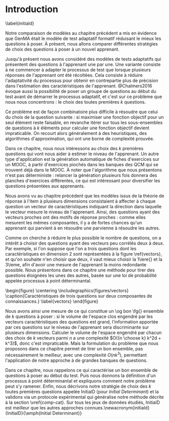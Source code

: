 # Introduction

\label{initiald}

Notre comparaison de modèles au chapitre précédent a mis en évidence que GenMA était le modèle de test adaptatif formatif réduisant le mieux les questions à poser. À présent, nous allons comparer différentes stratégies de choix des questions à poser à un nouvel apprenant.

Jusqu'à présent nous avons considéré des modèles de tests adaptatifs qui présentent des questions à l'apprenant une par une. Une variante consiste à ne commencer à adapter le processus de test que lorsque plusieurs réponses de l'apprenant ont été récoltées. Cela consiste à réduire l'adaptativité du processus pour obtenir en contrepartie plus de précision dans l'estimation des caractéristiques de l'apprenant. @Chalmers2016 évoque aussi la possibilité de poser un groupe de questions au début du test avant de démarrer le processus adaptatif, et c'est sur ce problème que nous nous concentrons : le choix des toutes premières $k$ questions.

Ce problème est de façon combinatoire plus difficile à résoudre que celui du choix de la question suivante : si maximiser une fonction objectif pour un seul élément reste faisable, en revanche itérer sur tous les sous-ensembles de questions à $k$ éléments pour calculer une fonction objectif devient impraticable. On recourt alors généralement à des heuristiques, des algorithmes d'approximation, qui ont une borne de complexité prouvée.

Dans ce chapitre, nous nous intéressons au choix des $k$ premières questions qui vont nous aider à estimer le niveau de l'apprenant. Un autre type d'application est la génération automatique de fiches d'exercices sur un MOOC, à partir d'exercices piochés dans les banques des QCM qui se trouvent déjà dans le MOOC. À noter que l'algorithme que nous présentons n'est pas déterministe : relancer la génération plusieurs fois donnera des planches d'exercices différentes, ce qui est intéressant pour diversifier les questions présentées aux apprenants.

Nous avons vu au chapitre précédent que les modèles issus de la théorie de réponse à l'item à plusieurs dimensions consistaient à affecter à chaque question un vecteur de caractéristiques indiquant la direction dans laquelle le vecteur mesure le niveau de l'apprenant. Ainsi, des questions ayant des vecteurs proches ont des motifs de réponse proches : comme elles mesurent les mêmes composantes, il y a de fortes chances qu'un apprenant qui parvient à en résoudre une parvienne à résoudre les autres.

Comme on cherche à réduire le plus possible le nombre de questions, on a intérêt à choisir des questions ayant des vecteurs peu corrélés deux à deux. Par exemple, si l'on suppose que l'on a trois questions dont les caractéristiques en dimension 2 sont représentées à la figure \ref{vectors}, et qu'on souhaite n'en choisir que deux, il vaut mieux choisir la 1\iere{} et la 3\ieme, afin d'avoir une mesure de l'apprenant la moins redondante possible. Nous présentons dans ce chapitre une méthode pour tirer des questions éloignées les unes des autres, basée sur une loi de probabilité appelée processus à point déterminantal.

\begin{figure}
\centering
\includegraphics{figures/vectors}
\caption{Caractéristiques de trois questions sur deux composantes de connaissances.}
\label{vectors}
\end{figure}

Nous avons ainsi une mesure de ce qui constitue un \og bon \fg{} ensemble de $k$ questions à poser : si le volume de l'espace clos engendré par les vecteurs caractéristiques des questions est grand, l'information apportée par ces questions sur le niveau de l'apprenant sera discriminante sur plusieurs dimensions. Calculer le volume de l'espace engendré par chacun des choix de $k$ vecteurs parmi $n$ a une complexité $O({n \choose k} k^2d + k^3)$, donc c'est impraticable. Mais la formulation du problème que nous proposons dans ce chapitre permet de tirer un bon ensemble, pas nécessairement le meilleur, avec une complexité $O(nk^3)$, permettant l'application de notre approche à de grandes banques de questions.

Dans ce chapitre, nous rappelons ce qui caractérise un bon ensemble de questions à poser au début du test. Puis nous donnons la définition d'un processus à point déterminantal et expliquons comment notre problème peut s'y ramener. Enfin, nous décrivons notre stratégie de choix des $k$ toutes premières questions appelée InitialD (pour *Initial Determinant*) et la validons via un protocole expérimental qui généralise notre méthode décrite à la section \vref{comp-cat}. Sur tous les jeux de données étudiés, InitialD est meilleur que les autres approches connues.\newacronym{initiald}{InitialD}{\emph{Initial Determinant}}
